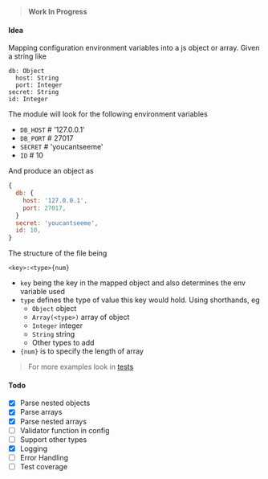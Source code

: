 > **Work In Progress**

#### Idea

Mapping configuration environment variables into a js object or array. Given a string like

```
db: Object
  host: String
  port: Integer
secret: String
id: Integer
```

The module will look for the following environment variables

- `DB_HOST` # '127.0.0.1'
- `DB_PORT` # 27017
- `SECRET` # 'youcantseeme'
- `ID` # 10

And produce an object as

```js
{
  db: {
    host: '127.0.0.1',
    port: 27017,
  }
  secret: 'youcantseeme',
  id: 10,
}
```

The structure of the file being

```
<key>:<type>{num}
```

- `key` being the key in the mapped object and also determines the env variable used
- `type` defines the type of value this key would hold. Using shorthands, eg
  - `Object` object
  - `Array(<type>)` array of object
  - `Integer` integer
  - `String` string
  - Other types to add
- `{num}` is to specify the length of array

> For more examples look in [tests](./tests/peg.spec.js)

#### Todo

- [x] Parse nested objects
- [x] Parse arrays
- [x] Parse nested arrays
- [ ] Validator function in config
- [ ] Support other types
- [x] Logging
- [ ] Error Handling
- [ ] Test coverage